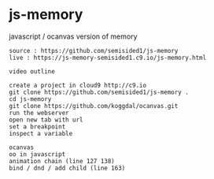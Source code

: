 # js-memory
javascript / ocanvas version of memory 

    source : https://github.com/semisided1/js-memory
    live : https://js-memory-semisided1.c9.io/js-memory.html
    
    video outline
    
    create a project in cloud9 http://c9.io
    git clone https://github.com/semisided1/js-memory .
    cd js-memory
    git clone https://github.com/koggdal/ocanvas.git
    run the webserver
    open new tab with url
    set a breakpoint
    inspect a variable
    
    ocanvas
    oo in javascript
    animation chain (line 127 138)
    bind / dnd / add child (line 163)
